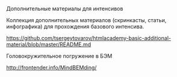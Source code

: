 Дополнительные материалы для интенсивов

Коллекция дополнительных материалов (скринкасты, статьи, инфографика) для прохождения базового интенсива.

https://github.com/tsergeytovarov/htmlacademy-basic-additional-material/blob/master/README.md


Головокружительное погружение в БЭМ

http://frontender.info/MindBEMding/
